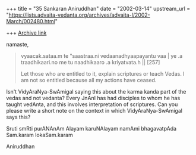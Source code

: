 +++
title = "35 Sankaran Aniruddhan"
date = "2002-03-14"
upstream_url = "https://lists.advaita-vedanta.org/archives/advaita-l/2002-March/002480.html"

+++
[Archive link](https://lists.advaita-vedanta.org/archives/advaita-l/2002-March/002480.html)

namaste,

> vyaacak.sataa.m te "saastraa.ni vedaanadhyaapayantu vaa
> |
> ye .a traadhikaari.no me tu naadhikaaro .a kriyatvata.h
> || [257]
>
> Let those who are entitled to it, explain scriptures or
> teach Vedas.
> I am not so entitled because all my actions have ceased.

Isn't VidyAraNya-SwAmigal saying this about the  karma
kanda part of the vedas and not vedanta? Every JnAnI has
had disciples to whom he has taught     vedAnta, and this
involves interpretation of scriptures. Can you please
write a short note on the context in which
VidyAraNya-SwAmigal says this?

Sruti smRti purANAnAm Alayam karuNAlayam
namAmi bhagavatpAda Sam.karam lokaSam.karam

Aniruddhan

